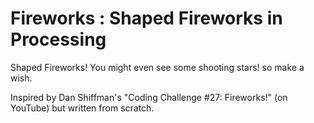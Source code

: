 # Fireworks : Shaped Fireworks in Processing

Shaped Fireworks! You might even see some shooting stars! so make a wish.

Inspired by Dan Shiffman's "Coding Challenge #27: Fireworks!" (on YouTube) but written from scratch.
